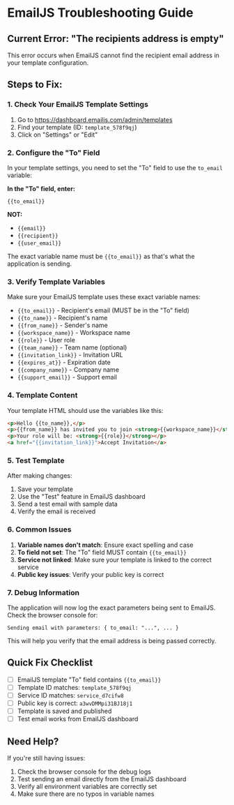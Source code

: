 # EmailJS Troubleshooting Guide

## Current Error: "The recipients address is empty"

This error occurs when EmailJS cannot find the recipient email address in your template configuration.

## Steps to Fix:

### 1. Check Your EmailJS Template Settings

1. Go to https://dashboard.emailjs.com/admin/templates
2. Find your template (ID: `template_578f9qj`)
3. Click on "Settings" or "Edit"

### 2. Configure the "To" Field

In your template settings, you need to set the "To" field to use the `to_email` variable:

**In the "To" field, enter:**
```
{{to_email}}
```

**NOT:**
- `{{email}}`
- `{{recipient}}`
- `{{user_email}}`

The exact variable name must be `{{to_email}}` as that's what the application is sending.

### 3. Verify Template Variables

Make sure your EmailJS template uses these exact variable names:

- `{{to_email}}` - Recipient's email (MUST be in the "To" field)
- `{{to_name}}` - Recipient's name
- `{{from_name}}` - Sender's name
- `{{workspace_name}}` - Workspace name
- `{{role}}` - User role
- `{{team_name}}` - Team name (optional)
- `{{invitation_link}}` - Invitation URL
- `{{expires_at}}` - Expiration date
- `{{company_name}}` - Company name
- `{{support_email}}` - Support email

### 4. Template Content

Your template HTML should use the variables like this:
```html
<p>Hello {{to_name}},</p>
<p>{{from_name}} has invited you to join <strong>{{workspace_name}}</strong>.</p>
<p>Your role will be: <strong>{{role}}</strong></p>
<a href="{{invitation_link}}">Accept Invitation</a>
```

### 5. Test Template

After making changes:
1. Save your template
2. Use the "Test" feature in EmailJS dashboard
3. Send a test email with sample data
4. Verify the email is received

### 6. Common Issues

1. **Variable names don't match**: Ensure exact spelling and case
2. **To field not set**: The "To" field MUST contain `{{to_email}}`
3. **Service not linked**: Make sure your template is linked to the correct service
4. **Public key issues**: Verify your public key is correct

### 7. Debug Information

The application will now log the exact parameters being sent to EmailJS. Check the browser console for:
```
Sending email with parameters: { to_email: "...", ... }
```

This will help you verify that the email address is being passed correctly.

## Quick Fix Checklist

- [ ] EmailJS template "To" field contains `{{to_email}}`
- [ ] Template ID matches: `template_578f9qj`
- [ ] Service ID matches: `service_d7cifw8`
- [ ] Public key is correct: `a3wvDMMpi31BJ18j1`
- [ ] Template is saved and published
- [ ] Test email works from EmailJS dashboard

## Need Help?

If you're still having issues:
1. Check the browser console for the debug logs
2. Test sending an email directly from the EmailJS dashboard
3. Verify all environment variables are correctly set
4. Make sure there are no typos in variable names
